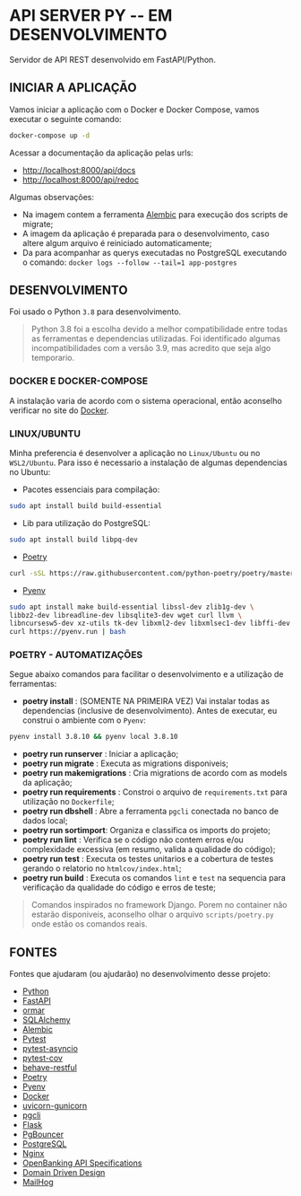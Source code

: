 # API SERVER PY -- EM DESENVOLVIMENTO
Servidor de API REST desenvolvido em FastAPI/Python.

## INICIAR A APLICAÇÃO

Vamos iniciar a aplicação com o Docker e Docker Compose, vamos executar o seguinte comando:
```bash
docker-compose up -d
```
Acessar a documentação da aplicação pelas urls:
- [http://localhost:8000/api/docs](http://localhost:8000/api/docs)
- [http://localhost:8000/api/redoc](http://localhost:8000/api/redoc)

Algumas observações:
- Na imagem contem a ferramenta [Alembic](https://alembic.sqlalchemy.org/en/latest/) para execução dos scripts de migrate;
- A imagem da aplicação é preparada para o desenvolvimento, caso altere algum arquivo é reiniciado automaticamente;
- Da para acompanhar as querys executadas no PostgreSQL executando o comando: `docker logs --follow --tail=1 app-postgres`

## DESENVOLVIMENTO
Foi usado o Python `3.8` para desenvolvimento. 
> Python 3.8 foi a escolha devido a melhor compatibilidade entre todas as ferramentas e dependencias utilizadas. Foi identificado algumas incompatibilidades com a versão 3.9, mas acredito que seja algo temporario.

### DOCKER E DOCKER-COMPOSE
A instalação varia de acordo com o sistema operacional, então aconselho verificar no site do [Docker](https://docs.docker.com/).

### LINUX/UBUNTU
Minha preferencia é desenvolver a aplicação no `Linux/Ubuntu` ou no `WSL2/Ubuntu`.
Para isso é necessario a instalação de algumas dependencias no Ubuntu:

- Pacotes essenciais para compilação:
```bash
sudo apt install build build-essential
```
- Lib para utilização do PostgreSQL:
```bash
sudo apt install build libpq-dev
```
- [Poetry](https://python-poetry.org/)
```bash
curl -sSL https://raw.githubusercontent.com/python-poetry/poetry/master/get-poetry.py | python3 -
```
- [Pyenv](https://github.com/pyenv/pyenv)
```bash
sudo apt install make build-essential libssl-dev zlib1g-dev \
libbz2-dev libreadline-dev libsqlite3-dev wget curl llvm \
libncursesw5-dev xz-utils tk-dev libxml2-dev libxmlsec1-dev libffi-dev liblzma-dev && \
curl https://pyenv.run | bash
```

### POETRY - AUTOMATIZAÇÕES
Segue abaixo comandos para facilitar o desenvolvimento e a utilização de ferramentas:

- **poetry install** : (SOMENTE NA PRIMEIRA VEZ) Vai instalar todas as dependencias (inclusive de desenvolvimento). Antes de executar, eu construi o ambiente com o `Pyenv`:
```bash
pyenv install 3.8.10 && pyenv local 3.8.10
```
- **poetry run runserver** : Iniciar a aplicação;
- **poetry run migrate** : Executa as migrations disponiveis;
- **poetry run makemigrations** : Cria migrations de acordo com as models da aplicação;
- **poetry run requirements** : Constroi o arquivo de `requirements.txt` para utilização no `Dockerfile`;
- **poetry run dbshell** : Abre a ferramenta `pgcli` conectada no banco de dados local;
- **poetry run sortimport**: Organiza e classifica os imports do projeto;
- **poetry run lint** : Verifica se o código não contem erros e/ou complexidade excessiva (em resumo, valida a qualidade do código);
- **poetry run test** : Executa os testes unitarios e a cobertura de testes gerando o relatorio no `htmlcov/index.html`;
- **poetry run build** : Executa os comandos `lint` e `test` na sequencia para verificação da qualidade do código e erros de teste;

> Comandos inspirados no framework Django. Porem no container não estarão disponiveis, aconselho olhar o arquivo `scripts/poetry.py` onde estão os comandos reais.


## FONTES

Fontes que ajudaram (ou ajudarão) no desenvolvimento desse projeto:

- [Python](https://www.python.org/)
- [FastAPI](https://fastapi.tiangolo.com/)
- [ormar](https://github.com/collerek/ormar)
- [SQLAlchemy](https://www.sqlalchemy.org/)
- [Alembic](https://alembic.sqlalchemy.org/en/latest/)
- [Pytest](https://docs.pytest.org/en/6.2.x/)
- [pytest-asyncio](https://github.com/pytest-dev/pytest-asyncio)
- [pytest-cov](https://github.com/pytest-dev/pytest-cov)
- [behave-restful](https://github.com/behave-restful/behave-restful)
- [Poetry](https://python-poetry.org/)
- [Pyenv](https://github.com/pyenv/pyenv)
- [Docker](https://docs.docker.com/)
- [uvicorn-gunicorn](https://github.com/tiangolo/uvicorn-gunicorn-docker)
- [pgcli](https://www.pgcli.com/)
- [Flask](https://flask.palletsprojects.com/en/2.0.x/)
- [PgBouncer](https://www.pgbouncer.org/)
- [PostgreSQL](https://www.postgresql.org/)
- [Nginx](https://hub.docker.com/_/nginx)
- [OpenBanking API Specifications](https://standards.openbanking.org.uk/api-specifications/)
- [Domain Driven Design](https://martinfowler.com/tags/domain%20driven%20design.html)
- [MailHog](https://github.com/mailhog/MailHog)
